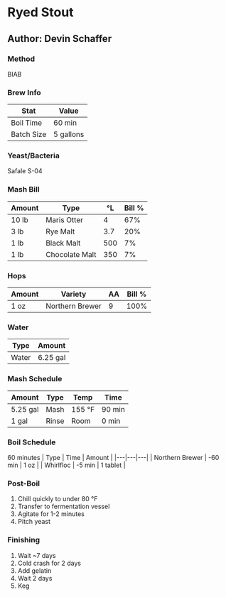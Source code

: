 # Ryed Stout
## Author: Devin Schaffer

### Method
BIAB

### Brew Info
| Stat | Value |
|---|---|
| Boil Time | 60 min |
| Batch Size | 5 gallons |

### Yeast/Bacteria
Safale S-04

### Mash Bill
| Amount | Type | °L | Bill % |
|---|---|---|---|
| 10 lb | Maris Otter | 4 | 67% |
| 3 lb | Rye Malt | 3.7 | 20% |
| 1 lb | Black Malt | 500 | 7% |
| 1 lb | Chocolate Malt | 350 | 7% |

### Hops
| Amount | Variety | AA | Bill % |
|---|---|---|---|
| 1 oz | Northern Brewer | 9 | 100% |

### Water
| Type | Amount |
|---|---|
| Water | 6.25 gal |

### Mash Schedule
| Amount | Type | Temp | Time |
|---|---|---|---|
| 5.25 gal | Mash | 155 °F | 90 min |
| 1 gal | Rinse | Room | 0 min |

### Boil Schedule
60 minutes
| Type | Time | Amount |
|---|---|---|
| Northern Brewer | -60 min | 1 oz |
| Whirlfloc | -5 min | 1 tablet |

### Post-Boil
1. Chill quickly to under 80 °F
1. Transfer to fermentation vessel
1. Agitate for 1-2 minutes
1. Pitch yeast

### Finishing
1. Wait ~7 days
1. Cold crash for 2 days
1. Add gelatin
1. Wait 2 days
1. Keg